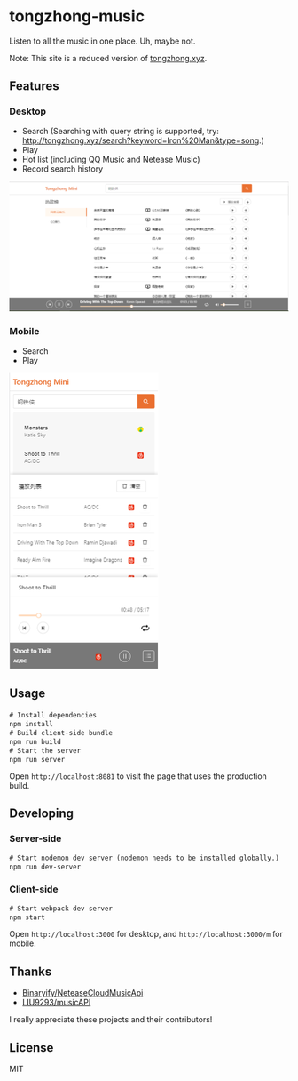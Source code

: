 # tongzhong-music
<p>Listen to all the music in one place. Uh, maybe not.</p>
<p> Note: This site is a reduced version of <a href="http://tongzhong.xyz">tongzhong.xyz</a>.</p>

## Features
### Desktop
- Search
 (Searching with query string is supported, try: <a href="http://tongzhong.xyz/search?keyword=Iron%20Man&type=song" >http://tongzhong.xyz/search?keyword=Iron%20Man&type=song</a>.)
- Play
- Hot list (including QQ Music and Netease Music)
- Record search history

<img src="./screenshots/desktop.png" alt="desktop">

### Mobile
- Search
- Play

<img src="./screenshots/m.png" alt="mobile">

## Usage
    # Install dependencies
    npm install
    # Build client-side bundle
    npm run build
    # Start the server
    npm run server
Open `http://localhost:8081` to visit the page that uses the production build.

## Developing
### Server-side
    # Start nodemon dev server (nodemon needs to be installed globally.)
    npm run dev-server

### Client-side
    # Start webpack dev server
    npm start
Open `http://localhost:3000` for desktop, and `http://localhost:3000/m` for mobile.

## Thanks
<ul>
<li><a href="https://github.com/Binaryify/NeteaseCloudMusicApi">Binaryify/NeteaseCloudMusicApi</a></li>
<li><a href="https://github.com/LIU9293/musicAPI">LIU9293/musicAPI</a></li>
</ul>
I really appreciate these projects and their contributors!

## License
MIT
